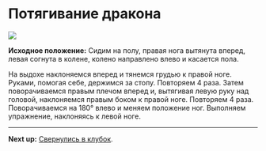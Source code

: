 # Потягивание дракона



![](../img/34.png)

**Исходное положение:** Сидим на полу, правая нога вытянута вперед, левая
согнута в колене, колено направлено влево и касается пола.

На выдохе наклоняемся вперед и тянемся грудью к правой ноге. Руками, помогая
себе, держимся за стопу. Повторяем 4 раза. Затем поворачиваемся правым плечом
вперед и, вытягивая левую руку над головой, наклоняемся правым боком к правой
ноге. Повторяем 4 раза. Поворачиваемся на 180° влево и меняем положение ног.
Выполняем упражнение, наклоняясь к левой ноге.

***

**Next up:** [Свернулись в клубок](../35).

